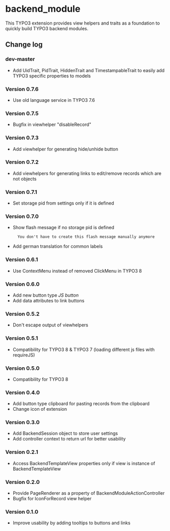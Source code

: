 # backend_module

This TYPO3 extension provides view helpers and traits as a foundation to quickly build TYPO3 backend modules.

## Change log

### dev-master
- Add UidTrait, PidTrait, HiddenTrait and TimestampableTrait to easily add TYPO3 specific properties to models 

### Version 0.7.6
- Use old language service in TYPO3 7.6

### Version 0.7.5
- Bugfix in viewhelper "disableRecord"

### Version 0.7.3
- Add viewhelper for generating hide/unhide button

### Version 0.7.2
- Add viewhelpers for generating links to edit/remove records which are not objects

### Version 0.7.1
- Set storage pid from settings only if it is defined

### Version 0.7.0
- Show flash message if no storage pid is defined

        You don't have to create this flash message manually anymore

- Add german translation for common labels

### Version 0.6.1
- Use ContextMenu instead of removed ClickMenu in TYPO3 8

### Version 0.6.0
- Add new button type _JS button_
- Add data attributes to link buttons

### Version 0.5.2
- Don't escape output of viewhelpers

### Version 0.5.1
- Compatibility for TYPO3 8 & TYPO3 7 (loading different js files with requireJS)

### Version 0.5.0
- Compatibility for TYPO3 8

### Version 0.4.0
- Add button type clipboard for pasting records from the clipboard
- Change icon of extension

### Version 0.3.0
- Add BackendSession object to store user settings
- Add controller context to return url for better usability

### Version 0.2.1
- Access BackendTemplateView properties only if view is instance of BackendTemplateView

### Version 0.2.0
- Provide PageRenderer as a property of BackendModuleActionController
- Bugfix for IconForRecord view helper

### Version 0.1.0
- Improve usability by adding tooltips to buttons and links
